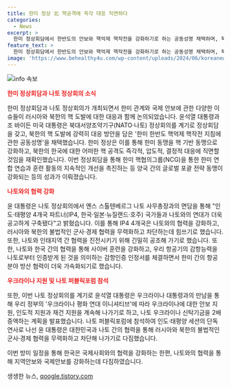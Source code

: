 ```yaml
---
title: 한미 정상 北 핵공격에 즉각 대응 직면하다
categories:
  - News
excerpt: >
  한미 정상회담에서 한반도의 안보와 핵억제 핵작전을 강화하기로 하는 공동성명 채택하며, 북한의 핵 도발에 대해 강력히 대처하기로 합의. 윤석열 대통령과 조 바이든 미 대통령은 핵협의그룹 출범으로 한미 연합 방위태세를 강화하고, 러시아북한 군사·경제 협력을 비판하며 국제사회와 협력해 대처하기로 함. 한미 동맹을 핵 기반 동맹으로 강화한 워싱턴 선언 공약을 재확인하고, 확장억제 공약을 강화하기로 했으며, 나토와의 감항인증 인정서도 체결하며 협력 강화함.
feature_text: >
  한미 정상회담에서 한반도의 안보와 핵억제 핵작전을 강화하기로 하는 공동성명 채택하며, 북한의 핵 도발에 대해 강력히 대처하기로 합의. 윤석열 대통령과 조 바이든 미 대통령은 핵협의그룹 출범으로 한미 연합 방위태세를 강화하고, 러시아북한 군사·경제 협력을 비판하며 국제사회와 협력해 대처하기로 함. 한미 동맹을 핵 기반 동맹으로 강화한 워싱턴 선언 공약을 재확인하고, 확장억제 공약을 강화하기로 했으며, 나토와의 감항인증 인정서도 체결하며 협력 강화함.
image: 'https://www.behealthy4u.com/wp-content/uploads/2024/06/koreanews.jpg'
---
```


<p><img src="https://www.behealthy4u.com/wp-content/uploads/2024/06/koreanews.jpg" alt="info 속보" /></p>

<p><b><span style="color: #ee2323;">한미 정상회담과 나토 정상회의 소식</span></b></p>

<p>한미 정상회담과 나토 정상회의가 개최되면서 한미 관계와 국제 안보에 관한 다양한 이슈들이 러시아와 북한의 핵 도발에 대한 대응과 함께 논의되었습니다. 윤석열 대통령과 조 바이든 미국 대통령은 북대서양조약기구(NATO·나토) 정상회의를 계기로 정상회담을 갖고, 북한의 핵 도발에 강력히 대응 방안을 담은 '한미 한반도 핵억제 핵작전 지침에 관한 공동성명'을 채택했습니다. 한미 정상은 이를 통해 한미 동맹을 핵 기반 동맹으로 강화하고, 북한의 한국에 대한 어떠한 핵 공격도 즉각적, 압도적, 결정적 대응에 직면할 것임을 재확인했습니다. 이번 정상회담을 통해 한미 핵협의그룹(NCG)을 통한 한미 연합 연습과 훈련 활동의 지속적인 개선을 촉진하는 등 양국 간의 글로벌 포괄 전략 동맹이 강화되는 등의 성과가 이뤄졌습니다.</p>

<p><b><span style="color: #ee2323;">나토와의 협력 강화</span></b></p>

<p>윤 대통령은 나토 정상회의에서 옌스 스톨텐베르그 나토 사무총장과의 면담을 통해 "인도·태평양 4개국 파트너(IP4, 한국·일본·뉴질랜드·호주) 국가들과 나토와의 연대가 더욱 공고하게 구축됐다"고 밝혔습니다. 이를 통해 IP4 4개국은 나토와의 협력을 강화하고, 러시아와 북한의 불법적인 군사·경제 협력을 무력화하고 차단하는데 힘쓰기로 했습니다. 또한, 나토와 인태지역 간 협력을 진전시키기 위해 긴밀히 공조해 가기로 했습니다. 또한, 나토와 한국 간의 협력을 통해 사이버 훈련을 강화하고, 우리 항공기의 감항능력을 나토로부터 인증받게 된 것을 의미하는 감항인증 인정서를 체결하면서 한미 간의 항공 분야 방산 협력이 더욱 가속화되기로 했습니다.</p>

<p><b><span style="color: #ee2323;">우크라이나 지원 및 나토 퍼블릭포럼 참석</span></b></p>

<p>또한, 이번 나토 정상회의를 계기로 윤석열 대통령은 우크라이나 대통령과의 만남을 통해 우리 정부의 '우크라이나 평화 연대 이니셔티브'에 따라 우크라이나에 대한 안보 지원, 인도적 지원과 재건 지원을 계속해 나가기로 하고, 나토 우크라이나 신탁기금을 2배 증액하는 계획을 발표했습니다. 나토 퍼블릭포럼에 참석하여 인도·태평양 세션의 단독 연사로 나선 윤 대통령은 대한민국과 나토 간의 협력을 통해 러시아와 북한의 불법적인 군사·경제 협력을 무력화하고 차단해 나가기로 다짐했습니다.</p>

<p>이번 방미 일정을 통해 한국은 국제사회와의 협력을 강화하는 한편, 나토와의 협력을 통해 지역안보와 국제안보를 강화하는데 다짐하였습니다.</p>
생생한 뉴스, <a href="https://qoogle.tistory.com" rel="dofollow">qoogle.tistory.com</a>


